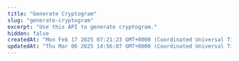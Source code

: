 ```yaml
---
title: "Generate Cryptogram"
slug: "generate-cryptogram"
excerpt: "Use this API to generate cryptogram."
hidden: false
createdAt: "Mon Feb 17 2025 07:21:23 GMT+0000 (Coordinated Universal Time)"
updatedAt: "Thu Mar 06 2025 14:56:07 GMT+0000 (Coordinated Universal Time)"
---
```

